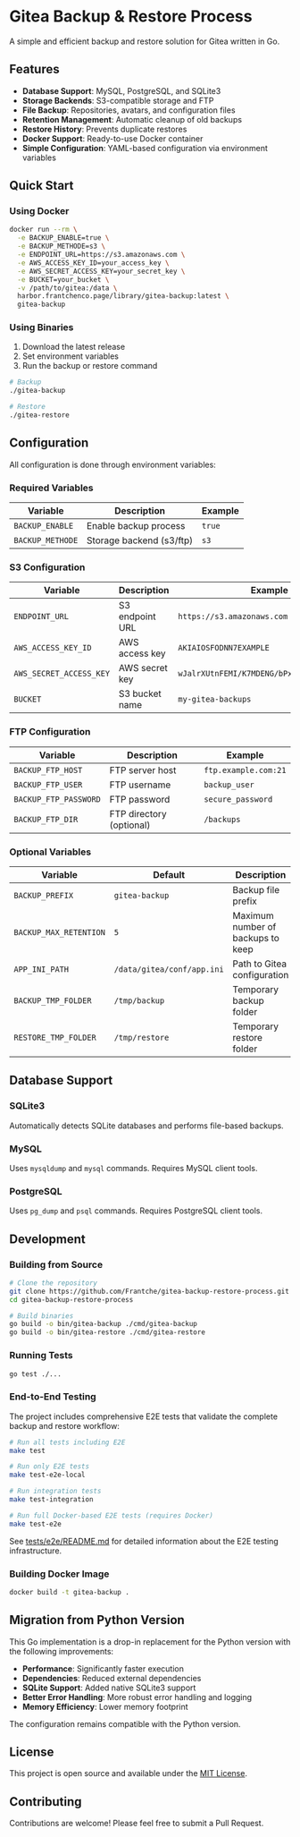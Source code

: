# Gitea Backup & Restore Process

A simple and efficient backup and restore solution for Gitea written in Go.

## Features

- **Database Support**: MySQL, PostgreSQL, and SQLite3
- **Storage Backends**: S3-compatible storage and FTP
- **File Backup**: Repositories, avatars, and configuration files
- **Retention Management**: Automatic cleanup of old backups
- **Restore History**: Prevents duplicate restores
- **Docker Support**: Ready-to-use Docker container
- **Simple Configuration**: YAML-based configuration via environment variables

## Quick Start

### Using Docker

```bash
docker run --rm \
  -e BACKUP_ENABLE=true \
  -e BACKUP_METHODE=s3 \
  -e ENDPOINT_URL=https://s3.amazonaws.com \
  -e AWS_ACCESS_KEY_ID=your_access_key \
  -e AWS_SECRET_ACCESS_KEY=your_secret_key \
  -e BUCKET=your_bucket \
  -v /path/to/gitea:/data \
  harbor.frantchenco.page/library/gitea-backup:latest \
  gitea-backup
```

### Using Binaries

1. Download the latest release
2. Set environment variables
3. Run the backup or restore command

```bash
# Backup
./gitea-backup

# Restore
./gitea-restore
```

## Configuration

All configuration is done through environment variables:

### Required Variables

| Variable | Description | Example |
|----------|-------------|---------|
| `BACKUP_ENABLE` | Enable backup process | `true` |
| `BACKUP_METHODE` | Storage backend (s3/ftp) | `s3` |

### S3 Configuration

| Variable | Description | Example |
|----------|-------------|---------|
| `ENDPOINT_URL` | S3 endpoint URL | `https://s3.amazonaws.com` |
| `AWS_ACCESS_KEY_ID` | AWS access key | `AKIAIOSFODNN7EXAMPLE` |
| `AWS_SECRET_ACCESS_KEY` | AWS secret key | `wJalrXUtnFEMI/K7MDENG/bPxRfiCYEXAMPLEKEY` |
| `BUCKET` | S3 bucket name | `my-gitea-backups` |

### FTP Configuration

| Variable | Description | Example |
|----------|-------------|---------|
| `BACKUP_FTP_HOST` | FTP server host | `ftp.example.com:21` |
| `BACKUP_FTP_USER` | FTP username | `backup_user` |
| `BACKUP_FTP_PASSWORD` | FTP password | `secure_password` |
| `BACKUP_FTP_DIR` | FTP directory (optional) | `/backups` |

### Optional Variables

| Variable | Default | Description |
|----------|---------|-------------|
| `BACKUP_PREFIX` | `gitea-backup` | Backup file prefix |
| `BACKUP_MAX_RETENTION` | `5` | Maximum number of backups to keep |
| `APP_INI_PATH` | `/data/gitea/conf/app.ini` | Path to Gitea configuration |
| `BACKUP_TMP_FOLDER` | `/tmp/backup` | Temporary backup folder |
| `RESTORE_TMP_FOLDER` | `/tmp/restore` | Temporary restore folder |

## Database Support

### SQLite3
Automatically detects SQLite databases and performs file-based backups.

### MySQL
Uses `mysqldump` and `mysql` commands. Requires MySQL client tools.

### PostgreSQL
Uses `pg_dump` and `psql` commands. Requires PostgreSQL client tools.

## Development

### Building from Source

```bash
# Clone the repository
git clone https://github.com/Frantche/gitea-backup-restore-process.git
cd gitea-backup-restore-process

# Build binaries
go build -o bin/gitea-backup ./cmd/gitea-backup
go build -o bin/gitea-restore ./cmd/gitea-restore
```

### Running Tests

```bash
go test ./...
```

### End-to-End Testing

The project includes comprehensive E2E tests that validate the complete backup and restore workflow:

```bash
# Run all tests including E2E
make test

# Run only E2E tests
make test-e2e-local

# Run integration tests
make test-integration

# Run full Docker-based E2E tests (requires Docker)
make test-e2e
```

See [tests/e2e/README.md](tests/e2e/README.md) for detailed information about the E2E testing infrastructure.

### Building Docker Image

```bash
docker build -t gitea-backup .
```

## Migration from Python Version

This Go implementation is a drop-in replacement for the Python version with the following improvements:

- **Performance**: Significantly faster execution
- **Dependencies**: Reduced external dependencies
- **SQLite Support**: Added native SQLite3 support
- **Better Error Handling**: More robust error handling and logging
- **Memory Efficiency**: Lower memory footprint

The configuration remains compatible with the Python version.

## License

This project is open source and available under the [MIT License](LICENSE).

## Contributing

Contributions are welcome! Please feel free to submit a Pull Request.